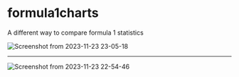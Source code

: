 # formula1charts
A different way to compare formula 1 statistics

![Screenshot from 2023-11-23 23-05-18](https://github.com/Edustartari/formula1charts/assets/47463985/5e516e79-2f6e-44c3-8816-3d71669aa08a)

------------------------------------------------------------------------------------------------------------------------------------------

![Screenshot from 2023-11-23 22-54-46](https://github.com/Edustartari/formula1charts/assets/47463985/9e5175bc-f817-4922-9c8f-666cfb487e23)
